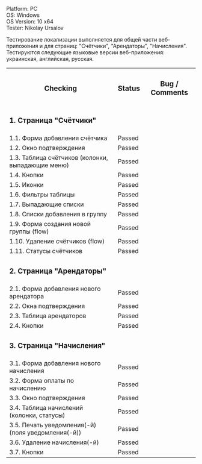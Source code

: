 



  Platform: PC<br>
  OS: Windows<br> 
  OS Version: 10 x64<br>
  Tester: Nikolay Ursalov<br>

Тестирование локализации выполняется для общей части веб-приложения и для страниц: "Счётчики", "Арендаторы", "Начисления".
Тестируются следующие языковые версии веб-приложения: украинская, английская, русская.


<table>

<tr>
  <th colspan="2"><h3>Checking</h3></th>
  <th><h3>Status</h3></th>
  <th><h3>Bug / Comments</h3></th>
</tr>




<!--
<tr>
  <td colspan="2"><h3>2. Flow опций функциональной навигационной панели</h3></td>
  <td></td>
  <td></td>
</tr>
<tr>
  <td colspan="2">2.2. Окно подтверждения</td>
  <td>Passed</td>
  <td></td>
</tr>
<tr>
  <td colspan="2">1.2. Добавление новой группы (функциональная навигационная панель)</td>
  <td>Passed</td>
  <td></td>
</tr>
<tr>
  <td colspan="2">1.3. Оплата начисления(функциональная навигационная панель)</td>
  <td>Passed</td>
  <td></td>
</tr>
<tr>
  <td colspan="2">1.4. Печать уведомлений(функциональная навигационная панель)</td>
  <td>Passed</td>
  <td></td>
</tr>
<tr>
  <td colspan="2">1.5. Удаление счётчиков/начислений (функциональная навигационная панель)</td>
  <td>Passed</td>
  <td></td>
</tr>
-->

<tr>
  <td colspan="2"><h3>1. Страница "Счётчики"</h3></td>
  <td></td>
  <td></td>
</tr>
<tr>
  <td colspan="2">1.1. Форма добавления счётчика</td>
  <td>Passed</td>
  <td></td>
</tr>
<tr>
  <td colspan="2">1.2. Окно подтверждения</td>
  <td>Passed</td>
  <td></td>
</tr>


<tr>
  <td colspan="2">1.3. Таблица счётчиков (колонки, выпадающие меню)</td>
  <td>Passed</td>
  <td></td>
</tr>
<tr>
  <td colspan="2">1.4. Кнопки</td>
  <td>Passed</td>
  <td></td>
</tr>
<tr>
  <td colspan="2">1.5. Иконки</td>
  <td>Passed</td>
  <td></td>
</tr>
<tr>
  <td colspan="2">1.6. Фильтры таблицы</td>
  <td>Passed</td>
  <td></td>
</tr>

<tr>
  <td colspan="2">1.7. Выпадающие списки</td>
  <td>Passed</td>
  <td></td>
</tr>
<tr>
  <td colspan="2">1.8. Списки добавления в группу</td>
  <td>Passed</td>
  <td></td>
</tr>
<tr>
  <td colspan="2">1.9. Форма создания новой группы (flow)</td>
  <td>Passed</td>
  <td></td>
</tr>
<tr>
  <td colspan="2">1.10. Удаление счётчиков (flow)</td>
  <td>Passed</td>
  <td></td>
</tr>
<tr>
  <td colspan="2">1.11. Статусы счётчиков</td>
  <td>Passed</td>
  <td></td>
</tr>




<tr>
  <td colspan="2"><h3>2. Страница "Арендаторы"</h3></td>
  <td></td>
  <td></td>
</tr>
<tr>
  <td colspan="2">2.1. Форма добавления нового арендатора</td>
  <td>Passed</td>
  <td></td>
</tr>
<tr>
  <td colspan="2">2.2. Окна подтверждения</td>
  <td>Passed</td>
  <td></td>
</tr>
<tr>
  <td colspan="2">2.3. Таблица арендаторов</td>
  <td>Passed</td>
  <td></td>
</tr>
<tr>
  <td colspan="2">2.4. Кнопки</td>
  <td>Passed</td>
  <td></td>
</tr>


<tr>
  <td colspan="2"><h3>3. Страница "Начисления"</h3></td>
  <td></td>
  <td></td>
</tr>
<tr>
  <td colspan="2">3.1. Форма добавления нового начисления</td>
  <td>Passed</td>
  <td></td>
</tr>

<tr>
  <td colspan="2">3.2. Форма оплаты по начислению</td>
  <td>Passed</td>
  <td></td>
</tr>

<tr>
  <td colspan="2">3.3. Окно подтверждения</td>
  <td>Passed</td>
  <td></td>
</tr>
<tr>
  <td colspan="2">3.4. Таблица начислений (колонки, статусы)</td>
  <td>Passed</td>
  <td></td>
</tr>
<tr>
  <td colspan="2">3.5. Печать уведомления(-й) (поля уведомления(-й))</td>
  <td>Passed</td>
  <td></td>
</tr>
<tr>
  <td colspan="2">3.6. Удаление начисления(-й)</td>
  <td>Passed</td>
  <td></td>
</tr>
<tr>
  <td colspan="2">3.7. Кнопки</td>
  <td>Passed</td>
  <td></td>
</tr>


</table>



